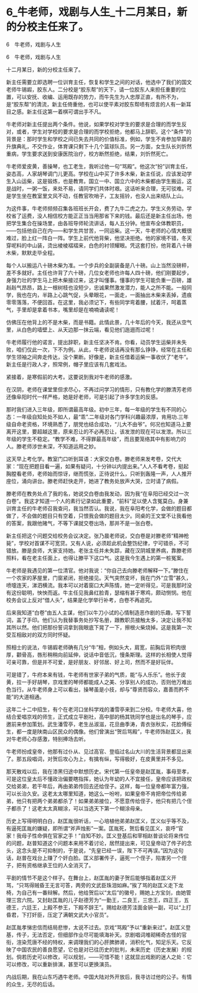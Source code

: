 # 6_牛老师，戏剧与人生_十二月某日，新的分校主任来了。

6　牛老师，戏剧与人生

6　牛老师，戏剧与人生

十二月某日，新的分校主任来了。

新主任需要立即选聘一位训育主任，恢复和学生之间的对话，他选中了我们的国文老师牛锡嘏，胶东人。二分校是“胶东帮”的天下，请一位胶东人来担任重要的位置，可以安抚、收编、运用既存的势力，而牛先生为人忠厚正直，有所不为，是“胶东帮”的清流，新主任倚重他，也可以使平素对胶东帮啧有烦言的人有一新耳目之感。新主任这第一着棋可谓出手不凡。

牛老师对新主任提出两个条件。他说，如果学校对学生的要求是合理的而学生反对，或者，学生对学校的要求是合理的而学校拒绝，他都马上辞职。这个“条件”的背景是：那时学生和学校之间已失去共同的价值标准，例如，学生不肯参加早晨的升旗典礼，不交作业，体育课只剩下十几个篮球队员。另一方面，女生队长刘忻然重病，学生要求送到安康医院治疗，校方断然拒绝，结果，刘忻然死亡。

牛老师爱皮黄，善操琴，也工老生，我听过他一句“骂殿”。他这次“扮”训育主任，姿态高，人家胡琴调门儿更高。学校在山中买了许多木柴，新主任说，应该发动学生入山运柴，这是锻炼，也是教育。国立一中、国立六中的木柴都由学生搬运，这是战时，一粥一饭，来处不易，请同学们共体时艰。这话听来合理，无可驳难。可是学生坐在教室里文风不动，任教官吹哨子，工友摇铃，也没人出来结队上山。

为这件事，牛老师频频召集各班班长开会，费了九牛二虎之力。学生义务劳动，学校省了运费，没人相信校方能正正当当用那省下来的钱。最后还是新主任出场，他把学生集合在操场里，由各班导师轮流讲话，每人五分钟。他宣布全体教职员，——包括他自己在内——和学生共甘苦，一同运柴。这一天，牛老师的心情大概很难过，脸上红一阵白一阵。学生上前代他背柴，他坚决拒绝。他的家境不错，冬天穿呢料的中山装，烫出棱棱褶褶来，白色的衬领耀眼。凭这套打扮，他背着八十磅木柴，默默走毕全程。

每个人以搬运八十磅木柴为准。一个步兵的全副装备是八十磅。山上当然没磅秤，差不多就好。主任也许背了六十磅，几位女老师也许每人四十磅，他们刚要起步，身强力壮的学生马上把木柴接过来，这才叫懂事。懂事的学生可能负重一百磅，雄赳赳气昂昂，路上一根树枝也没短少，忠诚果然激发潜力，能人之所不能。一般同学，我也在内，半路上心跳气促，头晕眼花，一面走，一面抽出木柴来丢掉，遗痕零零落落，不便回首。在这里，我必须记下，有些同学弯着腰，拭着汗，呵着蒸气，手里却是拿着书本，嘴里却是在喃喃诵读呢！

仿佛压在他背上的不是木柴，而是书籍。此情此景，几十年后的今天，我还从空气里，从白色的墙壁上、从天边那一抹云端，看见他们迤逦而过呢！

牛老师履行他的诺言，提出辞职，新主任坚决不肯。你看，动员学生运柴并未失败，咱们仅此一次，下不为例。从此，牛老师说话再没有那么铮铮，经常在主任和学生领袖之间奔走传达，没个果断。好像是，新主任借着运柴一事收伏了“老牛”。新主任是行政人才，照常例，帽子里应该有几套戏法。

紧接着，是寒假前的大考。这要说到我对牛老师的感激。

在汉阴，老师在课堂里但求尽心，不再过问学习的情形，只有教化学的滕清芳老师还像阜阳时代一样严格，她是好老师，可是引起了许多学生的反感。

那时我们进入三年级，即所谓最高年级。初中三年，每一年级的学生有不同的心态：一年级自知处处不如人，最“乖”.二年级对各门学科兴趣最浓厚，肯用功.三年级自命老资格，环境熟悉了，朋党也结合成功，“儿大不由爷”。何况也知道马上要离开这里，要超越这里，原来忍让的不必再忍让，该发泄的现在可以发泄。所以三年级的学生不稳定。“教学不难，不得罪最高年级”，而且要笼络其中有影响力的人。滕老师涉世未深，不知道运用之妙。

这天早上考化学。教室门口听到耳语：大家交白卷。滕老师来发考卷，交代大家：“现在把题目看一遍，如果有疑问，十分钟以内提出来。”人人不看考卷，挺起胸膛看老师，老师始而惊讶，继而慌张，正待说什么，只听到轰隆一声，人人推开座位，涌向讲台。滕老师赶快走开，她进了教务处放声大哭，立时请了病假。

滕老师在教务处点了我的名，她说交白卷由我发动，因为我“在阜阳已经交过一次白卷”。我这才知道一个人的素行记录如此重要，“前科”足以使人含冤莫白。身兼训育主任的牛老师召我查问，我当然否认。我说，我在阜阳考化学，会做的题目都做了，不会做的题目只有空着，只恨我会做的题目太少。同桌的王文堂不让我看他的答案，我跟他赌气，不等下课就交卷出场，那并不是一张白卷。

新主任把这个问题交给校务会议决定。张乃晨老师说，交白卷是对滕老师“精神枪毙”，学校对首谋不可宽贷。又有人说，必须趁此机会整饬纪律，宁可错杀，不可错放。滕是良师，大家支持她。老张主任并未失踪，藏在汉阴城里养病，靠滕老师照料，看在老主任面上，也得让滕平下这口气。这是我今生遇上的第一桩冤案。

牛老师是我遇见的第一位清官。他对我说：“你自己去向滕老师解释一下。”滕住在一个农家的茅屋里，门窗紧闭，拒绝接见。天气突然变坏，我在门外“立雪”甚久，喷嚏连天，涕泗横流。我本可以对着窗口大声陈情，她一定听得见，可是我那时没有这份聪明，怏怏而返。牛主任见我鼻红脸青，瑟缩有甚于寒鸡，颇动恻悯。他在校务会议上反对“借人头”，结果是化学举行补考，白卷不再追究。

后来我知道“白卷”由五人主谋，他们以牛刀小试的心情制造恶作剧的乐趣，写下誓词，盖了手印。他们认为我替事务处抄写名册，跟教职员接触太多，决定让我不知其所以然。他们把那份誓词拿到我眼底下晃了一下，擦根火柴烧掉。这是我第一次受互相敌对的双方同时怀疑。

照相士的说法，牛锡嘏老师确有几分“牛”相，例如头大，肩宽，前胸后背积肉很厚，颧骨高，唇形稍稍向前延伸，说话中音低沉，慢条斯理。这样的长相使人觉得可亲可靠，但是并不可爱，是好朋友、好邻居、好上司，然而不是好玩伴。

可是错了，牛府本来有钱，牛老师有世家子弟的气质，能“与人乐乐”。他长于皮黄，拉一手好胡琴，京戏里的琴师都能成人之美、分享别人的成功，否则他万难出色当行。从牛老师身上可以看出，操琴虽是小技，却与“尊贤而容众，嘉善而矜不能”的大道相通。

这年二十二中招生，有个在老河口坐科学戏的潘雪亭来到二分校。牛老师大喜，他结合爱唱京戏的师生，正式成立平剧社，高中部的杨其铣同学也是出名的琴手，应邀前来参加策划。武生潘雪亭，老生丛淑滋，花旦曲季涛，青衣张秋实，花脸傅绥生，都一度是陕南山区民众的偶像。他们曾演出“贺后骂殿”，牛老师饰赵匡义，我对牛老师心存感激，特别捧场去听。

牛老师扮成皇帝，他那有过仆从、见过高官、登临过名山大川的生活背景都显出来了。那五段唱词，对贺后攻心为上，有擒有纵，写得极好，在皮黄里并不多见。

那天散戏以后，我在漆黑归途中默想历史。宋代第一任皇帝是赵匡胤，事母至孝，可是这位皇太后不懂政治偏要瞎指挥，她认为年幼的人不宜接任，皇帝应该把政权交给弟弟，若干年后，再由弟弟传回去还给侄子。这样，每一位皇帝都年富力强，可以长治久安。这老太太哪里知道，她这么一吩咐，如果皇帝不肯把帝位传给弟弟，他只有把两个弟弟都杀了！如果弟弟接位，不愿意传给侄子，他只有把几个侄子都杀了！这老太太真糊涂，可以当选天下第一个糊涂母亲。

历史上写得明明白白，赵匡胤很听话，一心培植他弟弟赵匡义，匡义似乎等不及，有逼死匡胤的嫌疑，即所谓“斧声烛影”一案。匡胤死，贺后看见匡义，哀呼“官家！我母子性命俱在官家之手！”自知不妙。匡义登基后和宰相赵普谈论将来传位的问题，赵普知道这个问题本来用不着讨论，居然提出来，可见皇帝动了传子的念头，这念头是不可抑制的，于是说，“先皇已经一误，陛下不可再误。”因为这句话，赵普在戏台上赚了个奸白脸。匡义部署传子，逼死一个侄子，陷害另一个侄子，把有资格继承王位的人全消灭了。

平剧的情节不是这个样子。在舞台上，赵匡胤的妻子贺后能够指着赵匡义开骂，“只骂得贼昏王无言可答，两旁的文武臣珠泪如麻。”挨了骂的赵匡义走下龙椅，为自己有一番辩解。然后，他给贺后以“太后”的徽号，赐她上方宝剑，由她管理三宫六院。又封赵匡胤的儿子赵德芳为“一勤王，二良王，三忠王，四正王，五德王，六廷王，上殿不参王，下殿不辞王”。赐给赵德芳洼面金锏一副，可以“上打昏君，下打奸臣，压定了满朝文武大小官员”。

赵匡胤孝悌忠信而结局悲惨，太说不过去。京戏“骂殿”予以“重新来过”。赵匡义登基，传子，无法否定，但细部作业尽可能填海补天。京剧唱词堆砌稀奇古怪的官衔，渲染荒唐不经的特权，来调理我们的心肝脾肺肾，消积化气，知足乐天。它反映了中国农民的善良愿望，它也是对已往历史的批判，未来历史（历史发展）的规划。倘若历史可以修改，可以规划，——可惜不能！这就显出戏剧的迷人之处：它可以修改，可以重新排演，甚至可以更换演员。

内战后期，我在山东巧遇牛老师。中国大陆对外开放后，我寻访过他的公子。有情的众生，无尽的后话。